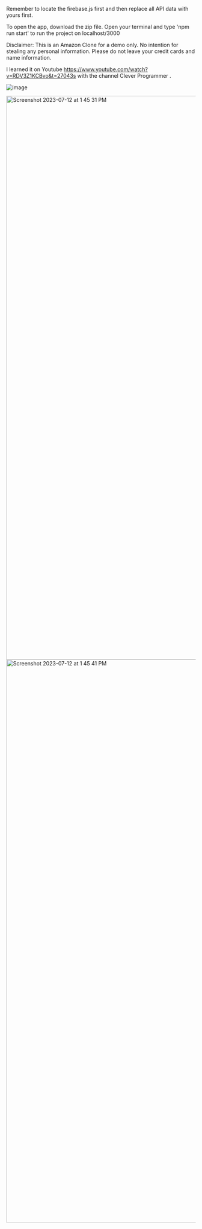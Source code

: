 Remember to locate the firebase.js first and then replace all API data with yours first.

To open the app, download the zip file. Open your terminal and type 'npm run start' to run the project on localhost/3000

Disclaimer: This is an Amazon Clone for a demo only. No intention for stealing any personal information. Please do not leave your credit cards and name information.

I learned it on Youtube https://www.youtube.com/watch?v=RDV3Z1KCBvo&t=27043s with the channel Clever Programmer .

![image](https://github.com/Chilam-Yim/Amazon_Clone/assets/101900770/faf984a7-3f62-4c7e-82f6-a7211b83eed6)

<img width="1496" alt="Screenshot 2023-07-12 at 1 45 31 PM" src="https://github.com/Chilam-Yim/Amazon_Clone/assets/101900770/89f43f84-ef1d-4491-93e0-03aef8b5c3c4">
<img width="1495" alt="Screenshot 2023-07-12 at 1 45 41 PM" src="https://github.com/Chilam-Yim/Amazon_Clone/assets/101900770/27b4b720-8970-4873-96ea-35ff106c454b">
